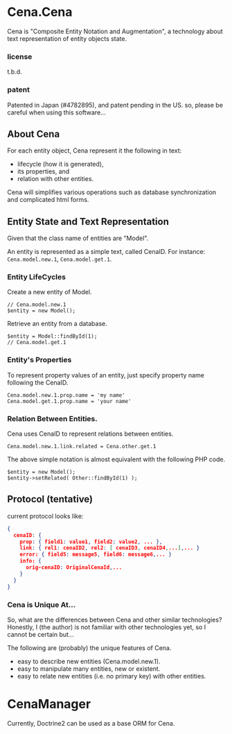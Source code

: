Cena.Cena
=========

Cena is "Composite Entity Notation and Augmentation", 
a technology about text representation of entity objects state.

### license

t.b.d.

### patent

Patented in Japan (#4782895), and patent pending in the US. 
so, please be careful when using this software... 

About Cena
----------

For each entity object, Cena represent it the following in text:

*   lifecycle (how it is generated),
*   its properties, and
*   relation with other entities. 

Cena will simplifies various operations such as 
database synchronization and complicated html forms. 

Entity State and Text Representation
------------------------------------

Given that the class name of entities are "Model". 

An entity is represented as a simple text, called CenaID. 
For instance: ```Cena.model.new.1```, ```Cena.model.get.1```. 


### Entity LifeCycles

Create a new entity of Model.

```
// Cena.model.new.1
$entity = new Model();
```

Retrieve an entity from a database. 

```
$entity = Model::findById(1);
// Cena.model.get.1
```

### Entity's Properties

To represent property values of an entity, just specify 
property name following the CenaID.

```
Cena.model.new.1.prop.name = 'my name'
Cena.model.get.1.prop.name = 'your name'
```


### Relation Between Entities.

Cena uses CenaID to represent relations between entities. 

```
Cena.model.new.1.link.related = Cena.other.get.1
```

The above simple notation is almost equivalent with 
the following PHP code.

``` 
$entity = new Model();
$entity->setRelated( Other::findById(1) );
```

Protocol (tentative)
--------------------

current protocol looks like: 

```json
{
  cenaID: {
    prop: { field1: value1, field2: value2, ... },
    link: { rel1: cenaID2, rel2: [ cenaID3, cenaID4,...],... }
    error: { field5: message5, field6: message6,... }
    info: {
      orig-cenaID: OriginalCenaId,...
    }
  }
}
```


### Cena is Unique At...

So, what are the differences between Cena and other similar 
technologies? Honestly, I (the author) is not familiar with 
other technologies yet, so I cannot be certain but...

The following are (probably) the unique features of Cena.

*   easy to describe new entities (Cena.model.new.1). 
*   easy to manipulate many entities, new or existent. 
*   easy to relate new entities (i.e. no primary key) with 
    other entities.

CenaManager
===========

Currently, Doctrine2 can be used as a base ORM for Cena. 

